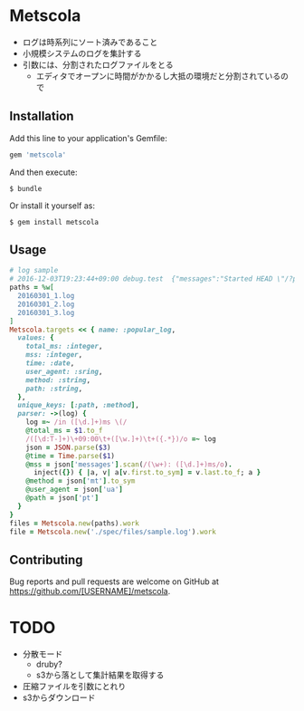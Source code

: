 # Metscola
* ログは時系列にソート済みであること
* 小規模システムのログを集計する
* 引数には、分割されたログファイルをとる
  * エディタでオープンに時間がかかるし大抵の環境だと分割されているので

## Installation

Add this line to your application's Gemfile:

```ruby
gem 'metscola'
```

And then execute:

    $ bundle

Or install it yourself as:

    $ gem install metscola

## Usage
```ruby
# log sample
# 2016-12-03T19:23:44+09:00	debug.test	{"messages":"Started HEAD \"/?p=3\" for ::1 at 2016-12-03 19:23:44 +0900\nProcessing by Rails::WelcomeController#index as */*\n  Parameters: {\"p\"=>\"3\", \"internal\"=>true}\n  Rendering /Users/koji/.rvm/gems/ruby-2.3.1/gems/railties-5.0.0.1/lib/rails/templates/rails/welcome/index.html.erb\n  Rendered /Users/koji/.rvm/gems/ruby-2.3.1/gems/railties-5.0.0.1/lib/rails/templates/rails/welcome/index.html.erb (2.9ms)\nCompleted 200 OK in 37ms (Views: 19.4ms | ActiveRecord: 0.0ms)\n\n","debug":"INFO","h":"localhost","mt":"HEAD","pt":"/?p=3","ip":"::1","ua":"curl/7.43.0","rf":null}
paths = %w[
  20160301_1.log
  20160301_2.log
  20160301_3.log
]
Metscola.targets << { name: :popular_log,
  values: {
    total_ms: :integer,
    mss: :integer,
    time: :date,
    user_agent: :sring,
    method: :string,
    path: :string,
  },
  unique_keys: [:path, :method],
  parser: ->(log) {
    log =~ /in ([\d.]+)ms \(/
    @total_ms = $1.to_f
    /([\d:T-]+)\+09:00\t+([\w.]+)\t+({.*})/o =~ log
    json = JSON.parse($3)
    @time = Time.parse($1)
    @mss = json['messages'].scan(/(\w+): ([\d.]+)ms/o).
      inject({}) { |a, v| a[v.first.to_sym] = v.last.to_f; a }
    @method = json['mt'].to_sym
    @user_agent = json['ua']
    @path = json['pt']
  }
}
files = Metscola.new(paths).work
file = Metscola.new('./spec/files/sample.log').work
```

## Contributing

Bug reports and pull requests are welcome on GitHub at https://github.com/[USERNAME]/metscola.

# TODO
* 分散モード
  * druby?
  * s3から落として集計結果を取得する
* 圧縮ファイルを引数にとれり
* s3からダウンロード
